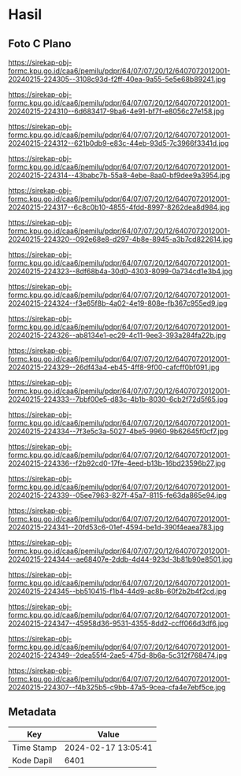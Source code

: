 # Hasil

## Foto C Plano

https://sirekap-obj-formc.kpu.go.id/caa6/pemilu/pdpr/64/07/07/20/12/6407072012001-20240215-224305--3108c93d-f2ff-40ea-9a55-5e5e68b89241.jpg

https://sirekap-obj-formc.kpu.go.id/caa6/pemilu/pdpr/64/07/07/20/12/6407072012001-20240215-224310--6d683417-9ba6-4e91-bf7f-e8056c27e158.jpg

https://sirekap-obj-formc.kpu.go.id/caa6/pemilu/pdpr/64/07/07/20/12/6407072012001-20240215-224312--621b0db9-e83c-44eb-93d5-7c3966f3341d.jpg

https://sirekap-obj-formc.kpu.go.id/caa6/pemilu/pdpr/64/07/07/20/12/6407072012001-20240215-224314--43babc7b-55a8-4ebe-8aa0-bf9dee9a3954.jpg

https://sirekap-obj-formc.kpu.go.id/caa6/pemilu/pdpr/64/07/07/20/12/6407072012001-20240215-224317--6c8c0b10-4855-4fdd-8997-8262dea8d984.jpg

https://sirekap-obj-formc.kpu.go.id/caa6/pemilu/pdpr/64/07/07/20/12/6407072012001-20240215-224320--092e68e8-d297-4b8e-8945-a3b7cd822614.jpg

https://sirekap-obj-formc.kpu.go.id/caa6/pemilu/pdpr/64/07/07/20/12/6407072012001-20240215-224323--8df68b4a-30d0-4303-8099-0a734cd1e3b4.jpg

https://sirekap-obj-formc.kpu.go.id/caa6/pemilu/pdpr/64/07/07/20/12/6407072012001-20240215-224324--f3e65f8b-4a02-4e19-808e-fb367c955ed9.jpg

https://sirekap-obj-formc.kpu.go.id/caa6/pemilu/pdpr/64/07/07/20/12/6407072012001-20240215-224326--ab8134e1-ec29-4c11-9ee3-393a284fa22b.jpg

https://sirekap-obj-formc.kpu.go.id/caa6/pemilu/pdpr/64/07/07/20/12/6407072012001-20240215-224329--26df43a4-eb45-4ff8-9f00-cafcff0bf091.jpg

https://sirekap-obj-formc.kpu.go.id/caa6/pemilu/pdpr/64/07/07/20/12/6407072012001-20240215-224333--7bbf00e5-d83c-4b1b-8030-6cb2f72d5f65.jpg

https://sirekap-obj-formc.kpu.go.id/caa6/pemilu/pdpr/64/07/07/20/12/6407072012001-20240215-224334--7f3e5c3a-5027-4be5-9960-9b62645f0cf7.jpg

https://sirekap-obj-formc.kpu.go.id/caa6/pemilu/pdpr/64/07/07/20/12/6407072012001-20240215-224336--f2b92cd0-17fe-4eed-b13b-16bd23596b27.jpg

https://sirekap-obj-formc.kpu.go.id/caa6/pemilu/pdpr/64/07/07/20/12/6407072012001-20240215-224339--05ee7963-827f-45a7-8115-fe63da865e94.jpg

https://sirekap-obj-formc.kpu.go.id/caa6/pemilu/pdpr/64/07/07/20/12/6407072012001-20240215-224341--20fd53c6-01ef-4594-be1d-390f4eaea783.jpg

https://sirekap-obj-formc.kpu.go.id/caa6/pemilu/pdpr/64/07/07/20/12/6407072012001-20240215-224344--ae68407e-2ddb-4d44-923d-3b81b90e8501.jpg

https://sirekap-obj-formc.kpu.go.id/caa6/pemilu/pdpr/64/07/07/20/12/6407072012001-20240215-224345--bb510415-f1b4-44d9-ac8b-60f2b2b4f2cd.jpg

https://sirekap-obj-formc.kpu.go.id/caa6/pemilu/pdpr/64/07/07/20/12/6407072012001-20240215-224347--45958d36-9531-4355-8dd2-ccff066d3df6.jpg

https://sirekap-obj-formc.kpu.go.id/caa6/pemilu/pdpr/64/07/07/20/12/6407072012001-20240215-224349--2dea55f4-2ae5-475d-8b6a-5c312f768474.jpg

https://sirekap-obj-formc.kpu.go.id/caa6/pemilu/pdpr/64/07/07/20/12/6407072012001-20240215-224307--f4b325b5-c9bb-47a5-9cea-cfa4e7ebf5ce.jpg


## Metadata

| Key        | Value               |
| ---------- | ------------------- |
| Time Stamp | 2024-02-17 13:05:41 |
| Kode Dapil | 6401                |



